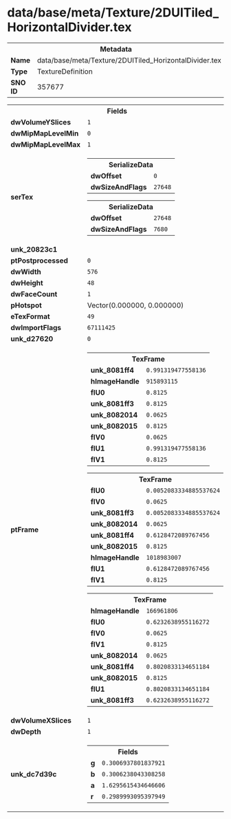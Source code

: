 <h1>data/base/meta/Texture/2DUITiled_HorizontalDivider.tex</h1><table><tr><th colspan="100%">Metadata</th></tr><tr><td><b>Name</b></td><td>data/base/meta/Texture/2DUITiled_HorizontalDivider.tex</td></tr><tr><td><b>Type</b></td><td>TextureDefinition</td></tr><tr><td><b>SNO ID</b></td><td>357677</td></tr></table>

<table><tr><th colspan="100%">Fields</th></tr><tr><td><b>dwVolumeYSlices</b></td><td><code>1</code></td></tr><tr><td><b>dwMipMapLevelMin</b></td><td><code>0</code></td></tr><tr><td><b>dwMipMapLevelMax</b></td><td><code>1</code></td></tr><tr><td><b>serTex</b></td><td><table><tr><th colspan="100%">SerializeData</th></tr><tr><td><b>dwOffset</b></td><td><code>0</code></td></tr><tr><td><b>dwSizeAndFlags</b></td><td><code>27648</code></td></tr></table>


<table><tr><th colspan="100%">SerializeData</th></tr><tr><td><b>dwOffset</b></td><td><code>27648</code></td></tr><tr><td><b>dwSizeAndFlags</b></td><td><code>7680</code></td></tr></table>


</td></tr><tr><td><b>unk_20823c1</b></td><td></td></tr><tr><td><b>ptPostprocessed</b></td><td><code>0</code></td></tr><tr><td><b>dwWidth</b></td><td><code>576</code></td></tr><tr><td><b>dwHeight</b></td><td><code>48</code></td></tr><tr><td><b>dwFaceCount</b></td><td><code>1</code></td></tr><tr><td><b>pHotspot</b></td><td>Vector(0.000000, 0.000000)</td></tr><tr><td><b>eTexFormat</b></td><td><code>49</code></td></tr><tr><td><b>dwImportFlags</b></td><td><code>67111425</code></td></tr><tr><td><b>unk_d27620</b></td><td><code>0</code></td></tr><tr><td><b>ptFrame</b></td><td><table><tr><th colspan="100%">TexFrame</th></tr><tr><td><b>unk_8081ff4</b></td><td><code>0.991319477558136</code></td></tr><tr><td><b>hImageHandle</b></td><td><code>915893115</code></td></tr><tr><td><b>flU0</b></td><td><code>0.8125</code></td></tr><tr><td><b>unk_8081ff3</b></td><td><code>0.8125</code></td></tr><tr><td><b>unk_8082014</b></td><td><code>0.0625</code></td></tr><tr><td><b>unk_8082015</b></td><td><code>0.8125</code></td></tr><tr><td><b>flV0</b></td><td><code>0.0625</code></td></tr><tr><td><b>flU1</b></td><td><code>0.991319477558136</code></td></tr><tr><td><b>flV1</b></td><td><code>0.8125</code></td></tr></table>


<table><tr><th colspan="100%">TexFrame</th></tr><tr><td><b>flU0</b></td><td><code>0.0052083334885537624</code></td></tr><tr><td><b>flV0</b></td><td><code>0.0625</code></td></tr><tr><td><b>unk_8081ff3</b></td><td><code>0.0052083334885537624</code></td></tr><tr><td><b>unk_8082014</b></td><td><code>0.0625</code></td></tr><tr><td><b>unk_8081ff4</b></td><td><code>0.6128472089767456</code></td></tr><tr><td><b>unk_8082015</b></td><td><code>0.8125</code></td></tr><tr><td><b>hImageHandle</b></td><td><code>1018983007</code></td></tr><tr><td><b>flU1</b></td><td><code>0.6128472089767456</code></td></tr><tr><td><b>flV1</b></td><td><code>0.8125</code></td></tr></table>


<table><tr><th colspan="100%">TexFrame</th></tr><tr><td><b>hImageHandle</b></td><td><code>166961806</code></td></tr><tr><td><b>flU0</b></td><td><code>0.6232638955116272</code></td></tr><tr><td><b>flV0</b></td><td><code>0.0625</code></td></tr><tr><td><b>flV1</b></td><td><code>0.8125</code></td></tr><tr><td><b>unk_8082014</b></td><td><code>0.0625</code></td></tr><tr><td><b>unk_8081ff4</b></td><td><code>0.8020833134651184</code></td></tr><tr><td><b>unk_8082015</b></td><td><code>0.8125</code></td></tr><tr><td><b>flU1</b></td><td><code>0.8020833134651184</code></td></tr><tr><td><b>unk_8081ff3</b></td><td><code>0.6232638955116272</code></td></tr></table>


</td></tr><tr><td><b>dwVolumeXSlices</b></td><td><code>1</code></td></tr><tr><td><b>dwDepth</b></td><td><code>1</code></td></tr><tr><td><b>unk_dc7d39c</b></td><td><table><tr><th colspan="100%">Fields</th></tr><tr><td><b>g</b></td><td><code>0.3006937801837921</code></td></tr><tr><td><b>b</b></td><td><code>0.3006238043308258</code></td></tr><tr><td><b>a</b></td><td><code>1.6295615434646606</code></td></tr><tr><td><b>r</b></td><td><code>0.2989993095397949</code></td></tr></table>

</td></tr></table>

